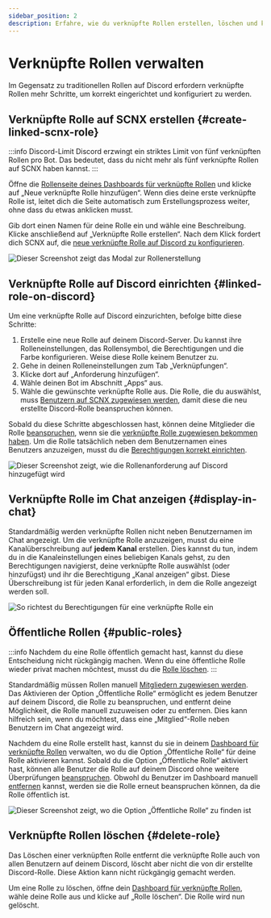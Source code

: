 ```yaml
---
sidebar_position: 2
description: Erfahre, wie du verknüpfte Rollen erstellen, löschen und konfigurieren kannst.
---
```


# Verknüpfte Rollen verwalten

Im Gegensatz zu traditionellen Rollen auf Discord erfordern verknüpfte Rollen mehr Schritte, um korrekt eingerichtet und konfiguriert zu werden.

## Verknüpfte Rolle auf SCNX erstellen {#create-linked-scnx-role}

:::info Discord-Limit
Discord erzwingt ein striktes Limit von fünf verknüpften Rollen pro Bot. Das bedeutet, dass du nicht mehr als fünf verknüpfte
Rollen auf SCNX haben kannst.
:::

Öffne die [Rollenseite deines Dashboards für verknüpfte Rollen](https://scnx.app/de/glink?page=linked-roles/roles) und klicke auf
„Neue verknüpfte Rolle hinzufügen“. Wenn dies deine erste verknüpfte Rolle ist, leitet dich die Seite automatisch zum
Erstellungsprozess weiter, ohne dass du etwas anklicken musst.

Gib dort einen Namen für deine Rolle ein und wähle eine Beschreibung. Klicke anschließend auf „Verknüpfte Rolle erstellen“. Nach dem Klick
fordert dich SCNX auf, die [neue verknüpfte Rolle auf Discord zu konfigurieren](#linked-role-on-discord).

![Dieser Screenshot zeigt das Modal zur Rollenerstellung](@site/docs/assets/linked-roles/role-managment/add-new-role.png)

## Verknüpfte Rolle auf Discord einrichten {#linked-role-on-discord}

Um eine verknüpfte Rolle auf Discord einzurichten, befolge bitte diese Schritte:

1. Erstelle eine neue Rolle auf deinem Discord-Server. Du kannst ihre Rolleneinstellungen, das Rollensymbol, die Berechtigungen und die Farbe konfigurieren. Weise diese Rolle keinem Benutzer zu.
2. Gehe in deinen Rolleneinstellungen zum Tab „Verknüpfungen“.
3. Klicke dort auf „Anforderung hinzufügen“.
4. Wähle deinen Bot im Abschnitt „Apps“ aus.
5. Wähle die gewünschte verknüpfte Rolle aus. Die Rolle, die du auswählst, muss
   [Benutzern auf SCNX zugewiesen werden](./user-management#add-role), damit diese die neu erstellte Discord-Rolle beanspruchen können.

Sobald du diese Schritte abgeschlossen hast, können deine Mitglieder die Rolle [beanspruchen](./claim-roles.md), wenn sie
die [verknüpfte Rolle zugewiesen bekommen haben](./user-management#add-role).
Um die Rolle tatsächlich neben dem Benutzernamen eines Benutzers anzuzeigen, musst du
die [Berechtigungen korrekt einrichten](#display-in-chat).

![Dieser Screenshot zeigt, wie die Rollenanforderung auf Discord hinzugefügt wird](@site/docs/assets/linked-roles/role-managment/role-discord-settings.png)

## Verknüpfte Rolle im Chat anzeigen {#display-in-chat}

Standardmäßig werden verknüpfte Rollen nicht neben Benutzernamen im Chat angezeigt. Um die verknüpfte Rolle anzuzeigen, musst du
eine Kanalüberschreibung auf **jedem Kanal** erstellen. Dies kannst du tun, indem du in die Kanaleinstellungen eines beliebigen Kanals gehst,
zu den Berechtigungen navigierst, deine verknüpfte Rolle auswählst (oder hinzufügst) und ihr die Berechtigung „Kanal anzeigen“ gibst. Diese Überschreibung
ist für jeden Kanal erforderlich, in dem die Rolle angezeigt werden soll.

![So richtest du Berechtigungen für eine verknüpfte Rolle ein](@site/docs/assets/linked-roles/role-managment/display-role-in-chat.png)

## Öffentliche Rollen {#public-roles}

:::info
Nachdem du eine Rolle öffentlich gemacht hast, kannst du diese Entscheidung nicht rückgängig machen. Wenn du eine öffentliche Rolle wieder privat machen möchtest, musst du
die [Rolle löschen](#delete-role).
:::

Standardmäßig müssen Rollen manuell [Mitgliedern zugewiesen werden](./user-management). Das Aktivieren der Option „Öffentliche Rolle“ ermöglicht es
jedem Benutzer auf deinem Discord, die Rolle zu beanspruchen, und entfernt deine Möglichkeit, die Rolle manuell zuzuweisen oder zu entfernen. Dies
kann hilfreich sein, wenn du möchtest, dass eine „Mitglied“-Rolle neben Benutzern im Chat angezeigt wird.

Nachdem du eine Rolle erstellt hast, kannst du sie
in deinem [Dashboard für verknüpfte Rollen](https://scnx.app/glink?page=linked-roles/roles) verwalten, wo du die Option „Öffentliche Rolle“
für deine Rolle aktivieren kannst. Sobald du die Option „Öffentliche Rolle“ aktiviert hast, können alle Benutzer die Rolle 
auf deinem Discord ohne weitere Überprüfungen [beanspruchen](./claim-roles). Obwohl du Benutzer im Dashboard manuell [entfernen](./user-management#delete-user) kannst,
werden sie die Rolle erneut beanspruchen können, da die Rolle öffentlich ist.

![Dieser Screenshot zeigt, wo die Option „Öffentliche Rolle“ zu finden ist](@site/docs/assets/linked-roles/role-managment/public-role.png)

## Verknüpfte Rollen löschen {#delete-role}

Das Löschen einer verknüpften Rolle entfernt die verknüpfte Rolle auch von allen Benutzern auf deinem Discord, löscht aber nicht die von dir erstellte Discord-Rolle. Diese Aktion kann nicht rückgängig gemacht werden.

Um eine Rolle zu löschen, öffne dein [Dashboard für verknüpfte Rollen](https://scnx.app/glink?page=linked-roles/roles), wähle deine Rolle aus
und klicke auf „Rolle löschen“. Die Rolle wird nun gelöscht.